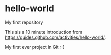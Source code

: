 # hello-world
My first repository

This sis a 10 minute introduction from https://guides.github.com/activities/hello-world/.

My first ever project in Git :-)
